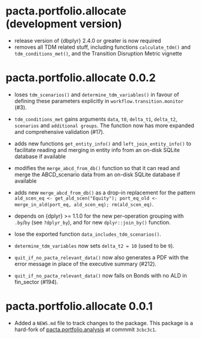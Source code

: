 # pacta.portfolio.allocate (development version)

* release version of {dbplyr} 2.4.0 or greater is now required
* removes all TDM related stuff, including functions `calculate_tdm()` and `tdm_conditions_met()`, and the Transition Disruption Metric vignette

# pacta.portfolio.allocate 0.0.2

* loses `tdm_scenarios()` and `determine_tdm_variables()` in favour of defining 
  these parameters explicitly in `workflow.transition.monitor` 
  (#3). 

* `tdm_conditions_met` gains arguments `data`, `t0`, `delta_t1`, `delta_t2`, `scenarios` and `additional groups`. The function now has more expanded and comprehensive validation (#17). 

* adds new functions `get_entity_info()` and `left_join_entity_info()` to facilitate reading and merging in entity info from an on-disk SQLite database if available

* modifies the `merge_abcd_from_db()` function so that it can read and merge the ABCD_scenario data from an on-disk SQLite database if available

* adds new `merge_abcd_from_db()` as a drop-in replacement for the pattern `ald_scen_eq <- get_ald_scen("Equity"); port_eq_old <- merge_in_ald(port_eq, ald_scen_eq); rm(ald_scen_eq)`.

* depends on {dplyr} >= 1.1.0 for the new per-operation grouping with `.by`/`by` (see `?dplyr_by`), and for new `dplyr::join_by()` function.

* lose the exported function `data_includes_tdm_scenarios()`.

* `determine_tdm_variables` now sets `delta_t2 = 10` (used to be `9`).

* `quit_if_no_pacta_relevant_data()` now also generates a PDF with the error message in place of the executive summary (#212).

* `quit_if_no_pacta_relevant_data()` now fails on Bonds with no ALD in fin_sector (#194).

# pacta.portfolio.allocate 0.0.1

* Added a `NEWS.md` file to track changes to the package. This package is a hard-fork of [pacta.portfolio.analysis](https://github.com/RMI-PACTA/pacta.portfolio.analysis/commit/3cbc3c1f528e8ec34fbcdd37aa98a6aae330a16d) at commmit `3cbc3c1`.
